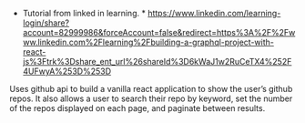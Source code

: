 * Tutorial from linked in learning. *
https://www.linkedin.com/learning-login/share?account=82999986&forceAccount=false&redirect=https%3A%2F%2Fwww.linkedin.com%2Flearning%2Fbuilding-a-graphql-project-with-react-js%3Ftrk%3Dshare_ent_url%26shareId%3D6kWaJ1w2RuCeTX4%252F4UFwyA%253D%253D

Uses github api to build a vanilla react application to show the user’s github repos. It also allows a user to search their repo by keyword, set the number of the repos displayed on each page, and paginate between results.
